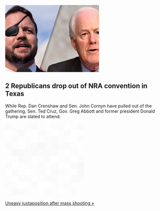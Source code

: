 
![2 Republicans drop out of NRA convention in Texas](./20220525175908.png)
## 2 Republicans drop out of NRA convention in Texas

While Rep. Dan Crenshaw and Sen. John Cornyn have pulled out of the gathering, Sen. Ted Cruz, Gov. Greg Abbott and former president Donald Trump are slated to attend.

![pic](../square_bg.png)

[Uneasy juxtaposition after mass shooting »](https://www.yahoo.com/news/nra-to-host-texas-convention-days-after-school-shooting-2-republicans-have-dropped-out-155823320.html)
